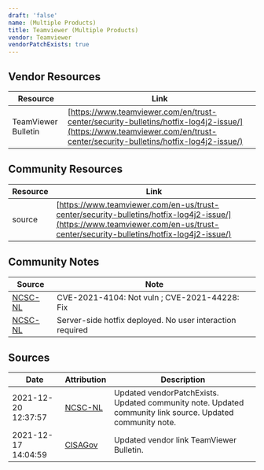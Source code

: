 ```yaml
---
draft: 'false'
name: (Multiple Products)
title: Teamviewer (Multiple Products)
vendor: Teamviewer
vendorPatchExists: true
---
```


## Vendor Resources
| Resource | Link |
| --- | --- |
| TeamViewer Bulletin | [https://www.teamviewer.com/en/trust-center/security-bulletins/hotfix-log4j2-issue/](https://www.teamviewer.com/en/trust-center/security-bulletins/hotfix-log4j2-issue/) |

## Community Resources
| Resource | Link |
| --- | --- |
| source | [https://www.teamviewer.com/en-us/trust-center/security-bulletins/hotfix-log4j2-issue/](https://www.teamviewer.com/en-us/trust-center/security-bulletins/hotfix-log4j2-issue/) |

## Community Notes
| Source | Note |
| --- | --- |
| [NCSC-NL](https://github.com/NCSC-NL/log4shell/blob/main/software/README.md) | CVE-2021-4104: Not vuln ; CVE-2021-44228: Fix </ul> |
| [NCSC-NL](https://github.com/NCSC-NL/log4shell/blob/main/software/README.md) | Server-side hotfix deployed. No user interaction required |

## Sources
| Date | Attribution | Description |
| --- | --- | --- |
| 2021-12-20 12:37:57 | [NCSC-NL](https://github.com/NCSC-NL/log4shell/blob/main/software/README.md) | Updated vendorPatchExists. Updated community note. Updated community link source. Updated community note.  |
| 2021-12-17 14:04:59 | [CISAGov](https://raw.githubusercontent.com/cisagov/log4j-affected-db/develop/README.md) | Updated vendor link TeamViewer Bulletin.  |
